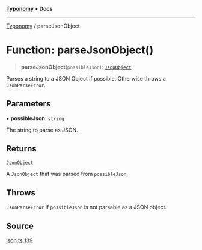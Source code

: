 [**Typonomy**](../README.md) • **Docs**

***

[Typonomy](../globals.md) / parseJsonObject

# Function: parseJsonObject()

> **parseJsonObject**(`possibleJson`): [`JsonObject`](../type-aliases/JsonObject.md)

Parses a string to a JSON Object if possible.
Otherwise throws a `JsonParseError`.

## Parameters

• **possibleJson**: `string`

The string to parse as JSON.

## Returns

[`JsonObject`](../type-aliases/JsonObject.md)

A `JsonObject` that was parsed from `possibleJson`.

## Throws

`JsonParseError` If `possibleJson` is not parsable as a JSON object.

## Source

[json.ts:139](https://github.com/softcraft-development/typonomy/blob/cee340f062935faae6d8d20bbf994df4a652481c/src/json.ts#L139)
